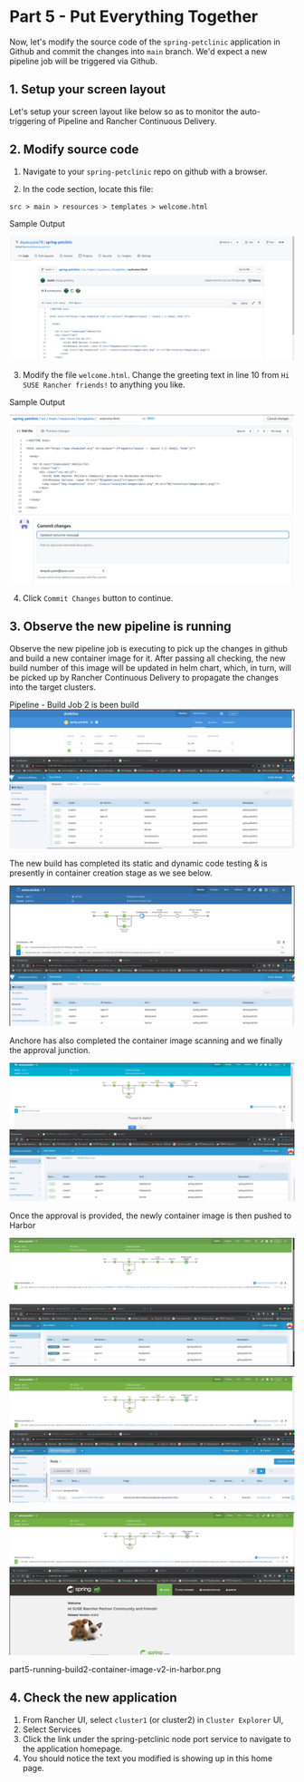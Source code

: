 # Part 5 - Put Everything Together

Now, let's modify the source code of the `spring-petclinic` application in Github and commit the changes into `main` branch. We'd expect a new pipeline job will be triggered via Github. 

## 1. Setup your screen layout 

Let's setup your screen layout like below so as to monitor the auto-triggering of Pipeline and Rancher Continuous Delivery.

## 2. Modify source code

1. Navigate to your `spring-petclinic` repo on github with a browser.

2. In the code section, locate this file:

```
src > main > resources > templates > welcome.html
```
Sample Output

![Rancher UI](./images/part5-modifying-sourcecode-original-welcome-message.png)

3. Modify the file `welcome.html`. Change the greeting text in line 10 from `Hi SUSE Rancher friends!` to anything you like.

Sample Output 

![Rancher UI](./images/part5-modifying-sourcecode-welcome-message-modified.png)

4. Click `Commit Changes` button to continue.

## 3. Observe the new pipeline is running

Observe the new pipeline job is executing to pick up the changes in github and build a new container image for it. After passing all checking, the new build number of this image will be updated in helm chart, which, in turn, will be picked up by Rancher Continuous Delivery to propagate the changes into the target clusters.

Pipeline - Build Job 2 is been build
![Rancher UI](./images/part5-modifying-sourcecode-and-running-new-build-pg1.png)

The new build has completed its static and dynamic code testing & is presently in container creation stage as we see below. 

![Rancher UI](./images/part5-modifying-sourcecode-and-running-new-build-pg2.png)

Anchore has also completed the container image scanning and we finally the approval junction.

![Rancher UI](./images/part5-running-build2-seeking-approval.png)

Once the approval is provided, the newly container image is then pushed to Harbor

![Rancher UI](./images/part5-running-build2-fleet-updating-in-progress.png)

![Rancher UI](./images/part5-running-build2-fleet-success.png)

![Rancher UI](./images/part5-running-build2-cluster2-Services-Open-App.png)

part5-running-build2-container-image-v2-in-harbor.png


## 4. Check the new application

1. From Rancher UI, select `cluster1` (or cluster2) in `Cluster Explorer` UI,
2. Select Services
3. Click the link under the spring-petclinic node port service to navigate to the application homepage.
4. You should notice the text you modified is showing up in this home page.




